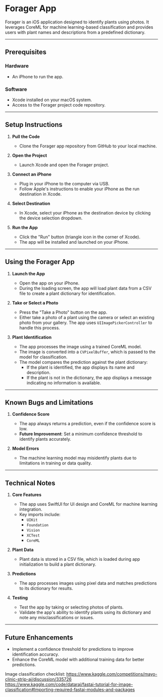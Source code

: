 # Forager App

Forager is an iOS application designed to identify plants using photos. It leverages CoreML for machine learning-based classification and provides users with plant names and descriptions from a predefined dictionary.

---

## Prerequisites

### Hardware
- An iPhone to run the app.

### Software
- Xcode installed on your macOS system.
- Access to the Forager project code repository.

---

## Setup Instructions

1. **Pull the Code**
   - Clone the Forager app repository from GitHub to your local machine.

2. **Open the Project**
   - Launch Xcode and open the Forager project.

3. **Connect an iPhone**
   - Plug in your iPhone to the computer via USB.
   - Follow Apple's instructions to enable your iPhone as the run destination in Xcode.

4. **Select Destination**
   - In Xcode, select your iPhone as the destination device by clicking the device selection dropdown.

5. **Run the App**
   - Click the "Run" button (triangle icon in the corner of Xcode).
   - The app will be installed and launched on your iPhone.

---

## Using the Forager App

1. **Launch the App**
   - Open the app on your iPhone.
   - During the loading screen, the app will load plant data from a CSV file to create a plant dictionary for identification.

2. **Take or Select a Photo**
   - Press the "Take a Photo" button on the app.
   - Either take a photo of a plant using the camera or select an existing photo from your gallery. The app uses `UIImagePickerController` to handle this process.

3. **Plant Identification**
   - The app processes the image using a trained CoreML model.
   - The image is converted into a `CVPixelBuffer`, which is passed to the model for classification.
   - The model compares the prediction against the plant dictionary:
     - If the plant is identified, the app displays its name and description.
     - If the plant is not in the dictionary, the app displays a message indicating no information is available.

---

## Known Bugs and Limitations

1. **Confidence Score**
   - The app always returns a prediction, even if the confidence score is low.
   - **Future Improvement**: Set a minimum confidence threshold to identify plants accurately.

2. **Model Errors**
   - The machine learning model may misidentify plants due to limitations in training or data quality.

---

## Technical Notes

1. **Core Features**
   - The app uses SwiftUI for UI design and CoreML for machine learning integration.
   - Key imports include:
     - `UIKit`
     - `Foundation`
     - `Vision`
     - `XCTest`
     - `CoreML`

2. **Plant Data**
   - Plant data is stored in a CSV file, which is loaded during app initialization to build a plant dictionary.

3. **Predictions**
   - The app processes images using pixel data and matches predictions to its dictionary for results.

4. **Testing**
   - Test the app by taking or selecting photos of plants.
   - Validate the app's ability to identify plants using its dictionary and note any misclassifications or issues.

---

## Future Enhancements

- Implement a confidence threshold for predictions to improve identification accuracy.
- Enhance the CoreML model with additional training data for better predictions.

Image classification checklist:
https://www.kaggle.com/competitions/mayo-clinic-strip-ai/discussion/335726
https://www.kaggle.com/code/dataraj/fastai-tutorial-for-image-classification#Importing-required-fastai-modules-and-packages


